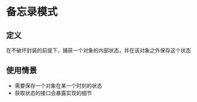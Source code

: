 # 备忘录模式

## 定义

在不破坏封装的前提下，捕获一个对象的内部状态，并在该对象之外保存这个状态

## 使用情景

* 需要保存一个对象在某一个时刻的状态
* 获取状态的接口会暴露实现的细节
